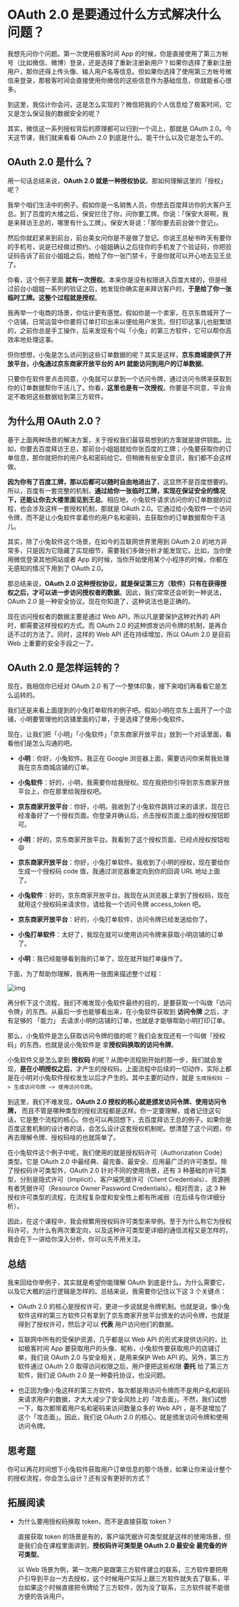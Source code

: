 # OAuth 2.0 是要通过什么方式解决什么问题？

我想先问你个问题。第一次使用极客时间 App 的时候，你是直接使用了第三方帐号（比如微信、微博）登录，还是选择了重新注册新用户？如果你选择了重新注册用户，那你还得上传头像、输入用户名等信息。但如果你选择了使用第三方帐号微信来登录，那极客时间会直接使用你微信的这些信息作为基础信息，你就能省心很多。

到这里，我估计你会问，这是怎么实现的？微信把我的个人信息给了极客时间，它又是怎么保证我的数据安全的呢？

其实，微信这一系列授权背后的原理都可以归到一个词上，那就是 OAuth 2.0。今天这节课，我们就来看看 OAuth 2.0 到底是什么、能干什么以及它是怎么干的。

## OAuth 2.0 是什么？

用一句话总结来说，**OAuth 2.0 就是一种授权协议**。那如何理解这里的「授权」呢？

我举个咱们生活中的例子。假如你是一名销售人员，你想去百度拜访你的大客户王总。到了百度的大楼之后，保安拦住了你，问你要工牌。你说：「保安大哥啊，我是来拜访王总的，哪里有什么工牌」。保安大哥说：「那你要去前台做个登记」。

然后你就赶紧来到前台，前台美女问你是不是做了登记。你说王总秘书昨天有要你的手机号，说是已经做过预约。小姐姐确认之后往你的手机发了个验证码，你把验证码告诉了前台小姐姐之后，她给了你一张门禁卡，于是你就可以开心地去见王总了。

你看，这个例子里面 **就有一次授权**。本来你是没有权限进入百度大楼的，但是经过前台小姐姐一系列的验证之后，她发现你确实是来拜访客户的，**于是给了你一张临时工牌。这整个过程就是授权**。

我再举一个电商的场景，你估计更有感觉。假如你是一个卖家，在京东商城开了一个店铺，日常运营中你要将订单打印出来以便给用户发货。但打印这事儿也挺繁琐的，之前你总是手工操作，后来发现有个叫「小兔」的第三方软件，它可以帮你高效率地处理这事。

但你想想，小兔是怎么访问到这些订单数据的呢？其实是这样，**京东商城提供了开放平台，小兔通过京东商家开放平台的 API 就能访问到用户的订单数据**。

只要你在软件里点击同意，小兔就可以拿到一个访问令牌，通过访问令牌来获取到你的订单数据帮你干活儿了。你看，**这里也是有一次授权**。你要是不同意，平台肯定不敢把这些数据给到第三方软件。

## 为什么用 OAuth 2.0？

基于上面两种场景的解决方案，关于授权我们最容易想到的方案就是提供钥匙。比如，你要去百度拜访王总，那前台小姐姐就给你张百度的工牌；小兔要获取你的订单信息，那你就把你的用户名和密码给它。但稍微有些安全意识，我们都不会这样做。

**因为你有了百度工牌，那以后都可以随时自由地进出了**，这显然不是百度想要的。所以，百度有一套完整的机制，**通过给你一张临时工牌，实现在保证安全的情况下，还能让你去大楼里面见到王总**。相应地，小兔软件请求访问你的订单数据的过程，也会涉及这样一套授权机制，那就是 OAuth 2.0。它通过给小兔软件一个访问令牌，而不是让小兔软件拿着你的用户名和密码，去获取你的订单数据帮你干活儿。

其实，除了小兔软件这个场景，在如今的互联网世界里用到 OAuth 2.0 的地方非常多，只是因为它隐藏了实现细节，需要我们多做分析才能发现它。比如，当你使用微信登录其他网站或者 App 的时候，当你开始使用某个小程序的时候，你都在无感知的情况下用到了 OAuth 2.0。

那总结来说，**OAuth 2.0 这种授权协议，就是保证第三方（软件）只有在获得授权之后，才可以进一步访问授权者的数据**。因此，我们常常还会听到一种说法，OAuth 2.0 是一种安全协议。现在你知道了，这种说法也是正确的。

现在访问授权者的数据主要是通过 Web API，所以凡是要保护这种对外的 API 时，都需要这样授权的方式。而 OAuth 2.0 的这种颁发访问令牌的机制，是再合适不过的方法了。同时，这样的 Web API 还在持续增加，所以 OAuth 2.0 是目前 Web 上重要的安全手段之一了。

## OAuth 2.0 是怎样运转的？

现在，我相信你已经对 OAuth 2.0 有了一个整体印象，接下来咱们再看看它是怎么运转的。

我们还是来看上面提到的小兔打单软件的例子吧。假如小明在京东上面开了一个店铺，小明要管理他的店铺里面的订单，于是选择了使用小兔软件。

现在，让我们把「小明」「小兔软件」「京东商家开放平台」放到一个对话里面，看看他们是怎么沟通的吧。

- **小明**：你好，小兔软件。我正在 Google 浏览器上面，需要访问你来帮我处理我在京东商城店铺的订单。

- **小兔软件**：好的，小明，我需要你给我授权。现在我把你引导到京东商家开放平台上，你在那里给我授权吧。
- **京东商家开放平台**：你好，小明。我收到了小兔软件跳转过来的请求，现在已经准备好了一个授权页面。你登录并确认后，点击授权页面上面的授权按钮即可。
- **小明**：好的，京东商家开放平台。我看到了这个授权页面，已经点授权按钮啦😄
- **京东商家开放平台**：你好，小兔打单软件。我收到了小明的授权，现在要给你生成一个授权码 code 值，我通过浏览器重定向到你的回调 URL 地址上面了。
- **小兔软件**：好的，京东商家开放平台。我现在从浏览器上拿到了授权码，现在就用这个授权码来请求你，请给我一个访问令牌 access_token 吧。
- **京东商家开放平台**：好的，小兔打单软件，访问令牌已经发送给你了。
- **小兔打单软件**：太好了，我现在就可以使用访问令牌来获取小明店铺的订单了。
- **小明**：我已经能够看到我的订单了，现在就开始打单操作了。

下面，为了帮助你理解，我再用一张图来描述整个过程：

![img](assets/77197844a8f41a33cb68947b1dc9ee79.png)

再分析下这个流程，我们不难发现小兔软件最终的目的，是要获取一个叫做「访问令牌」的东西。从最后一步也能够看出来，在小兔软件获取到 **访问令牌** 之后，才有足够的 「能力」 去请求小明的店铺的订单，也就是才能够帮助小明打印订单。

那么，小兔软件是怎么获取访问令牌的值的呢？我们会发现还有一个叫做「授权码」的东西，也就是说小兔软件是 拿**授权码换取的访问令牌**。

小兔软件又是怎么拿到 **授权码** 的呢？从图中流程刚开始的那一步，我们就会发现，**是在小明授权之后**，才产生的授权码，上面流程中后续的一切动作，实际上都是在小明对小兔软件授权发生以后才产生的。其中主要的动作，就是 `生成授权码 –> 生成访问令牌 –> 使用访问令牌`。

到这里，我们不难发现，**OAuth 2.0 授权的核心就是颁发访问令牌、使用访问令牌，** 而且不管是哪种类型的授权流程都是这样。你一定要理解，或者记住这句话，它是整个流程的核心。你也可以再回想下，去百度拜访王总的例子。如果你是百度这套机制的设计者的话，会怎么设计这套授权机制呢。想清楚了这个问题，你再去理解令牌、授权码啥的也就简单了。

在小兔软件这个例子中呢，我们使用的就是授权码许可（Authorization Code）类型。它是 OAuth 2.0 中最经典、最完备、最安全、应用最广泛的许可类型。除了授权码许可类型外，OAuth 2.0 针对不同的使用场景，还有 3 种基础的许可类型，分别是隐式许可（Implicit）、客户端凭据许可（Client Credentials）、资源拥有者凭据许可（Resource Owner Password Credentials）。相对而言，这 3 种授权许可类型的流程，在流程复杂度和安全性上都有所减弱（在后续与你详细分析）。

因此，在这个课程中，我会频繁用授权码许可类型来举例。至于为什么称它为授权码许可，为什么有两次重定向，以及这种许可类型更详细的通信流程又是怎样的，我会在下一讲给你深入分析，你可以先不用关注。

## 总结

我来回给你举例子，其实就是希望你能理解 OAuth 到底是什么，为什么需要它，以及它大概的运行逻辑是怎样的。总结来说，我需要你记住以下这 3 个关键点：

- OAuth 2.0 的核心是授权许可，更进一步说就是令牌机制。也就是说，像小兔软件这样的第三方软件只有拿到了京东商家开放平台颁发的访问令牌，也就是得到了授权许可，然后才可以 **代表** 用户访问他们的数据。

- 互联网中所有的受保护资源，几乎都是以 Web API 的形式来提供访问的，比如极客时间 App 要获取用户的头像、昵称，小兔软件要获取用户的店铺订单，我们说 OAuth 2.0 与安全相关，是用来保护 Web API 的。另外，第三方软件通过 OAuth 2.0 取得访问权限之后，用户便把这些权限 **委托** 给了第三方软件，我们说 OAuth 2.0 是一种委托协议，也没问题。

- 也正因为像小兔这样的第三方软件，每次都是用访问令牌而不是用户名和密码来请求用户的数据，才大大减少了安全风险上的「攻击面」。不然，我们试想一下，每次都带着用户名和密码来访问数量众多的 Web API ，是不是增加了这个「攻击面」。因此，我们说 OAuth 2.0 的核心，就是颁发访问令牌和使用访问令牌。

## 思考题

你可以再花时间想下小兔软件获取用户订单信息的那个场景，如果让你来设计整个的授权流程，你会怎么设计？还有没有更好的方式？

## 拓展阅读

- 为什么要用授权码换取 token，而不是直接获取 token？

  直接获取 token 的场景是有的，客户端凭据许可类型就是这样的使用场景，但是我们会在课程里面讲到，**授权码许可类型是 OAuth 2.0 最安全 最完备的许可类型**。

  以 Web 场景为例，第一次用户是跟第三方软件建立的联系，三方软件要把用户引导到平台一方去授权，这个时候用户实际上跟三方软件就失去了联系，平台如果这个时候直接把令牌给了三方软件，因为没了联系，三方软件就不能很方便的告诉用户。
